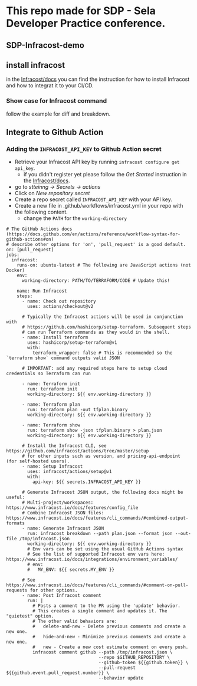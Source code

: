 # This repo made for SDP - Sela Developer Practice conference. 

## SDP-Infracost-demo

## install infracost

in the [Infracost/docs](https://www.infracost.io/docs/) you can find the instruction for how to install Infracost and how to integrat it to your CI/CD.

### Show case for Infracost command

follow the example for diff and breakdown.

## Integrate to Github Action

### Adding the `INFRACOST_API_KEY` to Github Action secret

- Retrieve your Infracost API key by running `infracost configure get api_key`.
  - if you didn't register yet please follow the *Get Started* instruction in the [Infracost/docs](https://www.infracost.io/docs/).
- go to *stteinng -> Secrets -> actions*
- Click on *New repository secret*
- Create a repo secret called `INFRACOST_API_KEY` with your API key.
- Create a new file in .github/workflows/infracost.yml in your repo with the following content.
  - change the `PATH` for the `working-directory`

```ymal
# The GitHub Actions docs (https://docs.github.com/en/actions/reference/workflow-syntax-for-github-actions#on)
# describe other options for 'on', 'pull_request' is a good default.
on: [pull_request]
jobs:
  infracost:
    runs-on: ubuntu-latest # The following are JavaScript actions (not Docker)
    env:
      working-directory: PATH/TO/TERRAFORM/CODE # Update this!

    name: Run Infracost
    steps:
      - name: Check out repository
        uses: actions/checkout@v2

      # Typically the Infracost actions will be used in conjunction with
      # https://github.com/hashicorp/setup-terraform. Subsequent steps
      # can run Terraform commands as they would in the shell.
      - name: Install terraform
        uses: hashicorp/setup-terraform@v1
        with:
          terraform_wrapper: false # This is recommended so the `terraform show` command outputs valid JSON

      # IMPORTANT: add any required steps here to setup cloud credentials so Terraform can run

      - name: Terraform init
        run: terraform init
        working-directory: ${{ env.working-directory }}

      - name: Terraform plan
        run: terraform plan -out tfplan.binary
        working-directory: ${{ env.working-directory }}

      - name: Terraform show
        run: terraform show -json tfplan.binary > plan.json
        working-directory: ${{ env.working-directory }}

      # Install the Infracost CLI, see https://github.com/infracost/actions/tree/master/setup
      # for other inputs such as version, and pricing-api-endpoint (for self-hosted users).
      - name: Setup Infracost
        uses: infracost/actions/setup@v1
        with:
          api-key: ${{ secrets.INFRACOST_API_KEY }}

      # Generate Infracost JSON output, the following docs might be useful:
      # Multi-project/workspaces: https://www.infracost.io/docs/features/config_file
      # Combine Infracost JSON files: https://www.infracost.io/docs/features/cli_commands/#combined-output-formats
      - name: Generate Infracost JSON
        run: infracost breakdown --path plan.json --format json --out-file /tmp/infracost.json
        working-directory: ${{ env.working-directory }}
        # Env vars can be set using the usual GitHub Actions syntax
        # See the list of supported Infracost env vars here: https://www.infracost.io/docs/integrations/environment_variables/
        # env:
        #   MY_ENV: ${{ secrets.MY_ENV }}

      # See https://www.infracost.io/docs/features/cli_commands/#comment-on-pull-requests for other options.
      - name: Post Infracost comment
        run: |
          # Posts a comment to the PR using the 'update' behavior.
          # This creates a single comment and updates it. The "quietest" option.
          # The other valid behaviors are:
          #   delete-and-new - Delete previous comments and create a new one.
          #   hide-and-new - Minimize previous comments and create a new one.
          #   new - Create a new cost estimate comment on every push.
          infracost comment github --path /tmp/infracost.json \
                                   --repo $GITHUB_REPOSITORY \
                                   --github-token ${{github.token}} \
                                   --pull-request ${{github.event.pull_request.number}} \
                                   --behavior update
```
